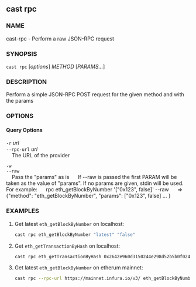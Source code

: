 ## cast rpc

### NAME

cast-rpc -  Perform a raw JSON-RPC request

### SYNOPSIS

``cast rpc`` [*options*] *METHOD* [*PARAMS...*]

### DESCRIPTION

Perform a simple JSON-RPC POST request for the given method and with the params

### OPTIONS

#### Query Options

`-r` *url*  
`--rpc-url` *url*  
&nbsp;&nbsp;&nbsp;&nbsp;The URL of the provider

`-w`  
`--raw`  
&nbsp;&nbsp;&nbsp;&nbsp;Pass the "params" as is
&nbsp;&nbsp;&nbsp;&nbsp; If --raw is passed the first PARAM will be taken as the value of "params". If no params are given, stdin will be used. For example:
&nbsp;&nbsp;&nbsp;&nbsp; rpc eth_getBlockByNumber '["0x123", false]' --raw
&nbsp;&nbsp;&nbsp;&nbsp;   => {"method": "eth_getBlockByNumber", "params": ["0x123", false] ... }

### EXAMPLES

1. Get latest `eth_getBlockByNumber` on localhost:

    ```sh
    cast rpc eth_getBlockByNumber "latest" "false"
    ```

2. Get `eth_getTransactionByHash` on localhost:

    ```sh
    cast rpc eth_getTransactionByHash 0x2642e960d3150244e298d52b5b0f024782253e6d0b2c9a01dd4858f7b4665a3f
    ```
    
3. Get latest `eth_getBlockByNumber` on etherum mainnet:

   ```sh
   cast rpc --rpc-url https://mainnet.infura.io/v3/ eth_getBlockByNumber "latest" "false"
   ```
